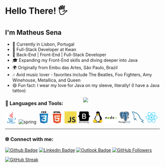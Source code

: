 # Hello There! 🖐️
## I'm Matheus Sena

- 📍 Currently in Lisbon, Portugal
- 💼 Full-Stack Developer at Kwan
- 🍵 Back-End | Front-End | Full-Stack Developer
- 🎓 Expanding my Front-End skills and diving deeper into Java
- 🌍 Originally from Embu das Artes, São Paulo, Brazil
- 🎶 Avid music lover - favorites include The Beatles, Foo Fighters, Amy Winehouse, Metallica, and Queen
- 😄 Fun fact: I wear my love for Java on my sleeve, literally! (I have a Java tattoo)

<img width="250" align="right" src="https://media2.giphy.com/media/PoHs1Ne8rcMuZRJted/giphy.gif?cid=ecf05e47ivptlsb8zjo8dy80gcckuzxgpclqprzqntd1eqxl&rid=giphy.gif&ct=g">

### 🔧 Languages and Tools:

<p align="left">
<img src="https://raw.githubusercontent.com/devicons/devicon/master/icons/java/java-original.svg" alt="java" width="40" height="40"/>
<img src="https://www.vectorlogo.zone/logos/springio/springio-icon.svg" alt="spring" width="40" height="40"/>
<img src="https://raw.githubusercontent.com/devicons/devicon/master/icons/css3/css3-original-wordmark.svg" alt="css3" width="40" height="40"/>
<img src="https://raw.githubusercontent.com/devicons/devicon/master/icons/html5/html5-original-wordmark.svg" alt="html5" width="40" height="40"/>
<img src="https://raw.githubusercontent.com/devicons/devicon/master/icons/javascript/javascript-original.svg" alt="javascript" width="40" height="40"/>
<img src="https://raw.githubusercontent.com/devicons/devicon/master/icons/bootstrap/bootstrap-plain-wordmark.svg" alt="bootstrap" width="40" height="40"/>
<img src="https://raw.githubusercontent.com/devicons/devicon/master/icons/linux/linux-original.svg" alt="linux" width="40" height="40"/>
<img src="https://raw.githubusercontent.com/devicons/devicon/master/icons/nodejs/nodejs-original-wordmark.svg" alt="nodejs" width="40" height="40"/>
<img src="https://raw.githubusercontent.com/devicons/devicon/master/icons/postgresql/postgresql-original-wordmark.svg" alt="postgresql" width="40" height="40"/>
<img src="https://github.com/devicons/devicon/blob/master/icons/mysql/mysql-original.svg" alt="mysql" width="40" height="40"/>
<img src="https://github.com/devicons/devicon/blob/master/icons/react/react-original.svg" alt="React" height="40" width="40" >
</p>

---

### 🌐 Connect with me:
<div>

[![Github Badge](https://img.shields.io/badge/GitHub--000?style=social&logo=Github&logoColor=black&link=https://github.com/MathSena)](https://github.com/MathSena)
[![Linkedin Badge](https://img.shields.io/badge/LinkedIn--000?style=social&logo=Linkedin&logoColor=0077B5&link=https://www.linkedin.com/in/mathsena07/)](https://www.linkedin.com/in/mathsena07/)
[![Outlook Badge](https://img.shields.io/badge/email--000?style=social&logo=microsoft-outlook&logoColor=0078d4&link=MathSena07@hotmail.com)](mailto:MathSena07@hotmail.com)
[![GitHub Followers](https://img.shields.io/github/followers/MathSena?style=flat&labelColor=0D0D0D&logo=Github&Color=white)](https://github.com/MathSena)

</div>

<div>

[![GitHub Streak](https://streak-stats.demolab.com?user=MathSena&theme=bear&hide_border=true&border_radius=4.7&mode=weekly)](https://git.io/streak-stats)

</div>

<!--
**MathSena/MathSena** is a ✨ _unique_ ✨ repository because its `README.md` appears on your GitHub profile.
-->
